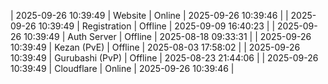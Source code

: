 | 2025-09-26 10:39:49 | Website | Online | 2025-09-26 10:39:46 |
| 2025-09-26 10:39:49 | Registration | Offline | 2025-09-09 16:40:23 |
| 2025-09-26 10:39:49 | Auth Server | Offline | 2025-08-18 09:33:31 |
| 2025-09-26 10:39:49 | Kezan (PvE) | Offline | 2025-08-03 17:58:02 |
| 2025-09-26 10:39:49 | Gurubashi (PvP) | Offline | 2025-08-23 21:44:06 |
| 2025-09-26 10:39:49 | Cloudflare | Online | 2025-09-26 10:39:46 |
